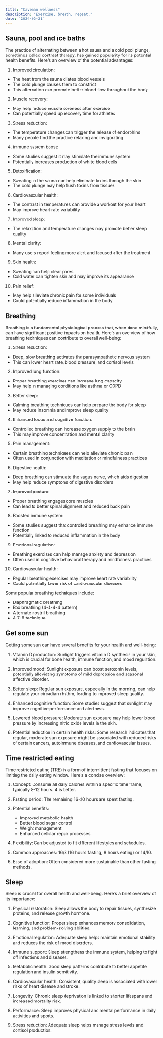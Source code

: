 ```yaml
---
title: "Caveman wellness"
description: "Exercise, breath, repeat."
date: "2024-03-21"
---
```


## Sauna, pool and ice baths

The practice of alternating between a hot sauna and a cold pool plunge, sometimes called contrast therapy, has gained popularity for its potential health benefits. Here's an overview of the potential advantages:

1. Improved circulation:
- The heat from the sauna dilates blood vessels
- The cold plunge causes them to constrict
- This alternation can promote better blood flow throughout the body

2. Muscle recovery:
- May help reduce muscle soreness after exercise
- Can potentially speed up recovery time for athletes

3. Stress reduction:
- The temperature changes can trigger the release of endorphins
- Many people find the practice relaxing and invigorating

4. Immune system boost:
- Some studies suggest it may stimulate the immune system
- Potentially increases production of white blood cells

5. Detoxification:
- Sweating in the sauna can help eliminate toxins through the skin
- The cold plunge may help flush toxins from tissues

6. Cardiovascular health:
- The contrast in temperatures can provide a workout for your heart
- May improve heart rate variability

7. Improved sleep:
- The relaxation and temperature changes may promote better sleep quality

8. Mental clarity:
- Many users report feeling more alert and focused after the treatment

9. Skin health:
- Sweating can help clear pores
- Cold water can tighten skin and may improve its appearance

10. Pain relief:
- May help alleviate chronic pain for some individuals
- Could potentially reduce inflammation in the body

## Breathing

Breathing is a fundamental physiological process that, when done mindfully, can have significant positive impacts on health. Here's an overview of how breathing techniques can contribute to overall well-being:

1. Stress reduction:
- Deep, slow breathing activates the parasympathetic nervous system
- This can lower heart rate, blood pressure, and cortisol levels

2. Improved lung function:
- Proper breathing exercises can increase lung capacity
- May help in managing conditions like asthma or COPD

3. Better sleep:
- Calming breathing techniques can help prepare the body for sleep
- May reduce insomnia and improve sleep quality

4. Enhanced focus and cognitive function:
- Controlled breathing can increase oxygen supply to the brain
- This may improve concentration and mental clarity

5. Pain management:
- Certain breathing techniques can help alleviate chronic pain
- Often used in conjunction with meditation or mindfulness practices

6. Digestive health:
- Deep breathing can stimulate the vagus nerve, which aids digestion
- May help reduce symptoms of digestive disorders

7. Improved posture:
- Proper breathing engages core muscles
- Can lead to better spinal alignment and reduced back pain

8. Boosted immune system:
- Some studies suggest that controlled breathing may enhance immune function
- Potentially linked to reduced inflammation in the body

9. Emotional regulation:
- Breathing exercises can help manage anxiety and depression
- Often used in cognitive behavioral therapy and mindfulness practices

10. Cardiovascular health:
- Regular breathing exercises may improve heart rate variability
- Could potentially lower risk of cardiovascular diseases

Some popular breathing techniques include:
- Diaphragmatic breathing
- Box breathing (4-4-4-4 pattern)
- Alternate nostril breathing
- 4-7-8 technique

## Get some sun

Getting some sun can have several benefits for your health and well-being:

1. Vitamin D production: Sunlight triggers vitamin D synthesis in your skin, which is crucial for bone health, immune function, and mood regulation.

2. Improved mood: Sunlight exposure can boost serotonin levels, potentially alleviating symptoms of mild depression and seasonal affective disorder.

3. Better sleep: Regular sun exposure, especially in the morning, can help regulate your circadian rhythm, leading to improved sleep quality.

4. Enhanced cognitive function: Some studies suggest that sunlight may improve cognitive performance and alertness.

5. Lowered blood pressure: Moderate sun exposure may help lower blood pressure by increasing nitric oxide levels in the skin.

6. Potential reduction in certain health risks: Some research indicates that regular, moderate sun exposure might be associated with reduced risks of certain cancers, autoimmune diseases, and cardiovascular issues.

## Time restricted eating

Time restricted eating (TRE) is a form of intermittent fasting that focuses on limiting the daily eating window. Here's a concise overview:

1. Concept: Consume all daily calories within a specific time frame, typically 8-12 hours. 4 is better.

2. Fasting period: The remaining 16-20 hours are spent fasting.

3. Potential benefits:
   - Improved metabolic health
   - Better blood sugar control
   - Weight management
   - Enhanced cellular repair processes

4. Flexibility: Can be adjusted to fit different lifestyles and schedules.

5. Common approaches: 16/8 (16 hours fasting, 8 hours eating) or 14/10.

6. Ease of adoption: Often considered more sustainable than other fasting methods.


## Sleep

Sleep is crucial for overall health and well-being. Here's a brief overview of its importance:

1. Physical restoration: Sleep allows the body to repair tissues, synthesize proteins, and release growth hormone.

2. Cognitive function: Proper sleep enhances memory consolidation, learning, and problem-solving abilities.

3. Emotional regulation: Adequate sleep helps maintain emotional stability and reduces the risk of mood disorders.

4. Immune support: Sleep strengthens the immune system, helping to fight off infections and diseases.

5. Metabolic health: Good sleep patterns contribute to better appetite regulation and insulin sensitivity.

6. Cardiovascular health: Consistent, quality sleep is associated with lower risks of heart disease and stroke.

7. Longevity: Chronic sleep deprivation is linked to shorter lifespans and increased mortality risk.

8. Performance: Sleep improves physical and mental performance in daily activities and sports.

9. Stress reduction: Adequate sleep helps manage stress levels and cortisol production.